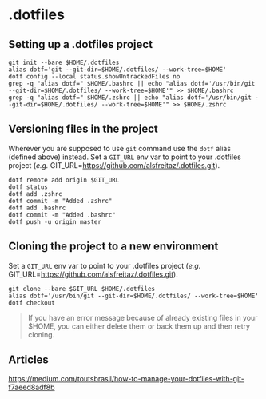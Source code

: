 # .dotfiles

## Setting up a .dotfiles project

```
git init --bare $HOME/.dotfiles
alias dotf='git --git-dir=$HOME/.dotfiles/ --work-tree=$HOME'
dotf config --local status.showUntrackedFiles no
grep -q "alias dotf=" $HOME/.bashrc || echo "alias dotf='/usr/bin/git --git-dir=$HOME/.dotfiles/ --work-tree=$HOME'" >> $HOME/.bashrc
grep -q "alias dotf=" $HOME/.zshrc || echo "alias dotf='/usr/bin/git --git-dir=$HOME/.dotfiles/ --work-tree=$HOME'" >> $HOME/.zshrc
```

## Versioning files in the project

Wherever you are supposed to use `git` command use the `dotf` alias (defined above) instead. 
Set a `GIT_URL` env var to point to your .dotfiles project (*e.g.* GIT_URL=https://github.com/alsfreitaz/.dotfiles.git).

```
dotf remote add origin $GIT_URL
dotf status
dotf add .zshrc
dotf commit -m "Added .zshrc"
dotf add .bashrc
dotf commit -m "Added .bashrc"
dotf push -u origin master
```

## Cloning the project to a new environment

Set a `GIT_URL` env var to point to your .dotfiles project (*e.g.* GIT_URL=https://github.com/alsfreitaz/.dotfiles.git).


```
git clone --bare $GIT_URL $HOME/.dotfiles
alias dotf='/usr/bin/git --git-dir=$HOME/.dotfiles/ --work-tree=$HOME'
dotf checkout
```

> If you have an error message because of already existing files in your $HOME, you can either delete them or back them up and then retry cloning.

## Articles

https://medium.com/toutsbrasil/how-to-manage-your-dotfiles-with-git-f7aeed8adf8b
